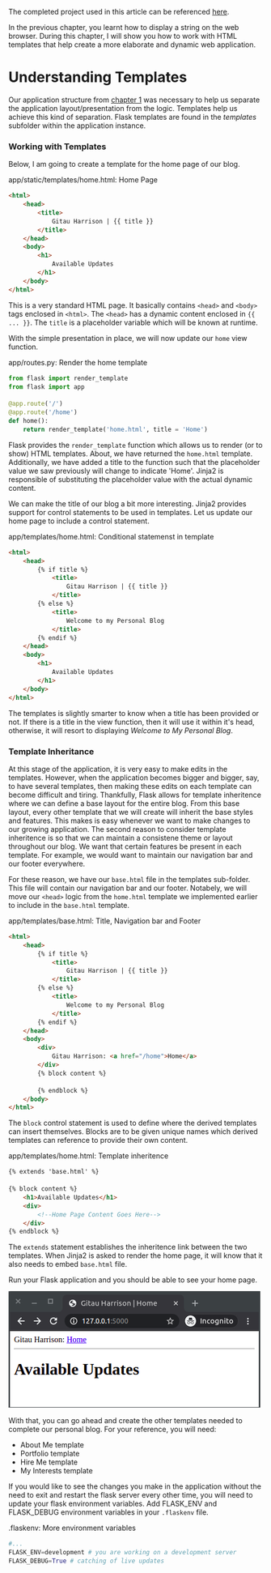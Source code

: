 The completed project used in this article can be referenced [here](https://github.com/GitauHarrison/personal-blog-tutorial-project/commit/b388b9099738c53b44650ef8e99a4364a923964a). 

In the previous chapter, you learnt how to display a string on the web browser. During this chapter, I will show you how to work with HTML templates that help create a more elaborate and dynamic web application.

# Understanding Templates

Our application structure from [chapter 1](hello_world.md) was necessary to help us separate the application layout/presentation from the logic. Templates help us achieve this kind of separation. Flask templates are found in the _templates_ subfolder within the application instance.

### Working with Templates

Below, I am going to create a template for the home page of our blog.

app/static/templates/home.html: Home Page

```html
<html>
    <head>
        <title>
            Gitau Harrison | {{ title }}
        </title>  
    </head>
    <body>
        <h1>
            Available Updates
        </h1>
    </body>
</html>
```

This is a very standard HTML page. It basically contains `<head>` and `<body>` tags enclosed in `<html>`. The `<head>` has a dynamic content enclosed in `{{ ... }}`. The `title` is a placeholder variable which will be known at runtime.

With the simple presentation in place, we will now update our `home` view function.

app/routes.py: Render the home template
```python
from flask import render_template
from flask import app

@app.route('/')
@app.route('/home')
def home():
    return render_template('home.html', title = 'Home')
```

Flask provides the `render_template` function which allows us to render (or to show) HTML templates. About, we have returned the `home.html` template. Additionally, we have added a title to the function such that the placeholder value we saw previously will change to indicate 'Home'. Jinja2 is responsible of substituting the placeholder value with the actual dynamic content.

We can make the title of our blog a bit more interesting. Jinja2 provides support for control statements to be used in templates. Let us update our home page to include a control statement.

app/templates/home.html: Conditional statemenst in template
```html
<html>
    <head>
        {% if title %}
            <title>
                Gitau Harrison | {{ title }}
            </title> 
        {% else %}
            <title>
                Welcome to my Personal Blog
            </title> 
        {% endif %}         
    </head>
    <body>
        <h1>
            Available Updates
        </h1>
    </body>
</html>
```
The templates is slightly  smarter to know when a title has been provided or not. If there is a title in the view function, then it will use it within it's head, otherwise, it will resort to displaying _Welcome to My Personal Blog_.

### Template Inheritance

At this stage of the application, it is very easy to make edits in the templates. However, when the application becomes bigger and bigger, say, to have several templates, then making these edits on each template can become difficult and tiring. Thankfully, Flask allows for template inheritence where we can define a base layout for the entire blog. From this base layout, every other template that we will create will inherit the base styles and features. This makes is easy whenever we want to make changes to our growing application. The second reason to consider template inheritence is so that we can maintain a consistene theme or layout throughout our blog. We want that certain features be present in each template. For example, we would want to maintain our navigation bar and our footer everywhere.

For these reason, we have our `base.html` file in the templates sub-folder. This file will contain our navigation bar and our footer. Notabely, we will move our `<head>` logic from the `home.html` template we implemented earlier to include in the `base.html` template.

app/templates/base.html: Title, Navigation bar and Footer
```html
<html>
    <head>
        {% if title %}
            <title>
                Gitau Harrison | {{ title }}
            </title> 
        {% else %}
            <title>
                Welcome to my Personal Blog
            </title> 
        {% endif %}         
    </head>
    <body>
        <div>
            Gitau Harrison: <a href="/home">Home</a>
        </div>
        {% block content %}

        {% endblock %}
    </body>
</html>
```
The `block` control statement is used to define where the derived templates can insert themselves. Blocks are to be given unique names which derived templates can reference to provide their own content.

app/templates/home.html: Template inheritence
```html
{% extends 'base.html' %}

{% block content %}
    <h1>Available Updates</h1>
    <div>
        <!--Home Page Content Goes Here-->
    </div>
{% endblock %}
```

The `extends` statement establishes the inheritence link between the two templates. When Jinja2 is asked to render the home page, it will know that it also needs to embed `base.html` file.

Run your Flask application and you should be able to see your home page.

![Template Inheritence In Flask](/images/template_inheritence.png)

With that, you can go ahead and create the other templates needed to complete our personal blog. For your reference, you will need:
* About Me template
* Portfolio template
* Hire Me template
* My Interests template

If you would like to see the changes you make in the application without the need to exit and restart the flask server every other time, you will need to update your flask environment variables. Add FLASK_ENV and FLASK_DEBUG environment variables in your `.flaskenv` file.

.flaskenv: More environment variables
```python
#...
FLASK_ENV=development # you are working on a development server
FLASK_DEBUG=True # catching of live updates
```